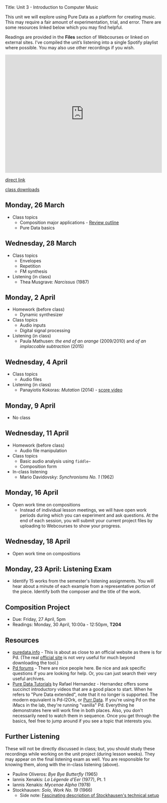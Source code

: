Title: Unit 3 - Introduction to Computer Music

This unit we will explore using Pure Data as a platform for creating music. This may require a fair amount of experimentation, trial, and error. There are some resources linked below which you may find helpful. 

Readings are provided in the **Files** section of Webcourses or linked on external sites. I’ve compiled the unit’s listening into a single Spotify playlist where possible. You may also use other recordings if you wish.

<iframe src="https://open.spotify.com/embed/user/davemacdo/playlist/0ioSmq4zSkfBC9lZlKv8mi" width="100%" height="380" frameborder="0" allowtransparency="true" allow="encrypted-media"></iframe>

[direct link](https://open.spotify.com/user/davemacdo/playlist/0ioSmq4zSkfBC9lZlKv8mi?si=CRaq5DHJTXiMxAOqUZL2Fw)

[class downloads](https://github.com/davemacdo/Pure-Data-intro-lectures)

## Monday, 26 March

- Class topics
	- Composition major applications - [Review outline]()
	- Pure Data basics

## Wednesday, 28 March

- Class topics
	- Envelopes
	- Repetition
	- FM synthesis
- Listening (in class)
	- Thea Musgrave: _Narcissus_ (1987)

## Monday, 2 April

- Homework (before class)
	- Dynamic synthesizer
- Class topics
	- Audio inputs
	- Digital signal processing
- Listening (in class)
	- Paula Mathusen: _the end of an orange_ (2009/2010) and _of an implaccable subtraction_ (2015)

## Wednesday, 4 April

- Class topics
	- Audio files
- Listening (in class)
	- Panayiotis Kokoras: _Mutation_ (2014) - [score video](https://www.youtube.com/watch?v=Com2bneHMRU)

## Monday, 9 April

- No class

## Wednesday, 11 April

- Homework (before class)
	- Audio file manipulation
- Class topics
	- Basic audio analysis using `fiddle~`
	- Composition form
- In-class listening
	- Mario Davidovsky: _Synchronisms No. 1_ (1962)

## Monday, 16 April

- Open work time on compositions
	- Instead of individual lesson meetings, we will have open work periods during which you can experiment and ask questions. At the end of each session, you will submit your current project files by uploading to Webcourses to show your progress. 

## Wednesday, 18 April

- Open work time on compositions

## Monday, 23 April: Listening Exam

- Identify 15 works from the semester's listening assignments. You will hear about a minute of each example from a representative portion of the piece. Identify both the composer and the title of the work. 

## Composition Project

- Due: Friday, 27 April, 5pm
- Readings: Monday, 30 April, 10:00a - 12:50pm, **T204**

## Resources

- [puredata.info](http://puredata.info) - This is about as close to an official website as there is for Pd. (The real [official site](http://msp.ucsd.edu/) is not very useful for much beyond downloading the tool.)
- [Pd forums](https://forum.pdpatchrepo.info/) - There are nice people here. Be nice and ask specific questions if you are looking for help. Or, you can just search their very useful archives. 
- [Pure Data Tutorials](https://www.youtube.com/playlist?list=PL12DC9A161D8DC5DC) by Rafael Hernandez - Hernandez offers some succinct introductory videos that are a good place to start. When he refers to "Pure Data extended", note that it no longer is supported. The modern equivalent is Pd-l2Ork, or [Purr Data](https://github.com/jonwwilkes/purr-data/releases). If you're using Pd on the iMacs in the lab, they're running "vanilla" Pd. Everything he demonstrates here will work fine in both places. Also, you don't necessarily need to watch them in sequence. Once you get through the basics, feel free to jump around if you see a topic that interests you. 

## Further Listening

These will not be directly discussed in class; but, you should study these recordings while working on the unit project (during lesson weeks). They may appear on the final listening exam as well. You are responsible for knowing them, along with the in-class listening (above). 

- Pauline Oliveros: _Bye Bye Butterfly_ (1965)
- Iannis Xenakis: _La Légende d'Eer_ (1977), Pt. 1
- Iannis Xenakis: _Mycenae Alpha_ (1978)
- Stockhausen: _Solo, Work No. 19_ (1966)
	- Side note: [Fascinating description of Stockhausen's technical setup](http://stockhausenspace.blogspot.com/2014/09/opus-19-solo.html)
